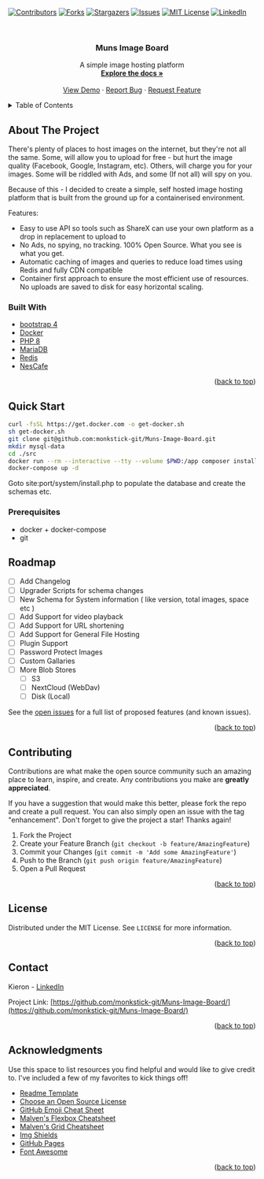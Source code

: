 <div id="top"></div>

<!-- PROJECT SHIELDS -->

[![Contributors][contributors-shield]][contributors-url]
[![Forks][forks-shield]][forks-url]
[![Stargazers][stars-shield]][stars-url]
[![Issues][issues-shield]][issues-url]
[![MIT License][license-shield]][license-url]
[![LinkedIn][linkedin-shield]][linkedin-url]

<!-- PROJECT LOGO -->
<br />
<div align="center">

  <h3 align="center">Muns Image Board</h3>

  <p align="center">
    A simple image hosting platform
    <br />
    <a href="FILL ME IN"><strong>Explore the docs »</strong></a>
    <br />
    <br />
    <a href="https://📷.foo.wales">View Demo</a>
    ·
    <a href="https://github.com/monkstick-git/Muns-Image-Board/issues">Report Bug</a>
    ·
    <a href="https://github.com/monkstick-git/Muns-Image-Board/issues">Request Feature</a>
  </p>
</div>

<!-- TABLE OF CONTENTS -->
<details>
  <summary>Table of Contents</summary>
  <ol>
    <li>
      <a href="#about-the-project">About The Project</a>
      <ul>
        <li><a href="#built-with">Built With</a></li>
      </ul>
    </li>
    <li>
      <a href="#getting-started">Getting Started</a>
      <ul>
        <li><a href="#prerequisites">Prerequisites</a></li>
        <li><a href="#installation">Installation</a></li>
      </ul>
    </li>
    <li><a href="#usage">Usage</a></li>
    <li><a href="#roadmap">Roadmap</a></li>
    <li><a href="#contributing">Contributing</a></li>
    <li><a href="#license">License</a></li>
    <li><a href="#contact">Contact</a></li>
    <li><a href="#acknowledgments">Acknowledgments</a></li>
  </ol>
</details>

<!-- ABOUT THE PROJECT -->

## About The Project

There's plenty of places to host images on the internet, but they're not all the same. Some, will allow you to upload for free - but hurt the image quality (Facebook, Google, Instagram, etc). Others, will charge you for your images. Some will be riddled with Ads, and some (If not all) will spy on you.

Because of this - I decided to create a simple, self hosted image hosting platform that is built from the ground up for a containerised environment.

Features:

- Easy to use API so tools such as ShareX can use your own platform as a drop in replacement to upload to
- No Ads, no spying, no tracking. 100% Open Source. What you see is what you get.
- Automatic caching of images and queries to reduce load times using Redis and fully CDN compatible
- Container first approach to ensure the most efficient use of resources. No uploads are saved to disk for easy horizontal scaling.

### Built With

- [bootstrap 4](https://getbootstrap.com)
- [Docker](https://docs.docker.com/get-docker/)
- [PHP 8](https://www.php.net/)
- [MariaDB](https://mariadb.org/)
- [Redis](https://redis.io/)
- [NesCafe](https://www.nestle.co.uk/en-gb/brands/coffee-nescafe)

<p align="right">(<a href="#top">back to top</a>)</p>

<!-- GETTING STARTED -->

## Quick Start

```bash
curl -fsSL https://get.docker.com -o get-docker.sh
sh get-docker.sh
git clone git@github.com:monkstick-git/Muns-Image-Board.git
mkdir mysql-data
cd ./src
docker run --rm --interactive --tty --volume $PWD:/app composer install
docker-compose up -d
```

Goto site:port/system/install.php to populate the database and create the schemas etc.


### Prerequisites

- docker + docker-compose
- git

## Roadmap

- [ ] Add Changelog
- [ ] Upgrader Scripts for schema changes
- [ ] New Schema for System information ( like version, total images, space etc )
- [ ] Add Support for video playback
- [ ] Add Support for URL shortening
- [ ] Add Support for General File Hosting
- [ ] Plugin Support
- [ ] Password Protect Images
- [ ] Custom Gallaries
- [ ] More Blob Stores
  - [ ] S3
  - [ ] NextCloud (WebDav)
  - [ ] Disk (Local)

See the [open issues](https://github.com/monkstick-git/Muns-Image-Board/issues) for a full list of proposed features (and known issues).

<p align="right">(<a href="#top">back to top</a>)</p>

<!-- CONTRIBUTING -->

## Contributing

Contributions are what make the open source community such an amazing place to learn, inspire, and create. Any contributions you make are **greatly appreciated**.

If you have a suggestion that would make this better, please fork the repo and create a pull request. You can also simply open an issue with the tag "enhancement".
Don't forget to give the project a star! Thanks again!

1. Fork the Project
2. Create your Feature Branch (`git checkout -b feature/AmazingFeature`)
3. Commit your Changes (`git commit -m 'Add some AmazingFeature'`)
4. Push to the Branch (`git push origin feature/AmazingFeature`)
5. Open a Pull Request

<p align="right">(<a href="#top">back to top</a>)</p>

<!-- LICENSE -->

## License

Distributed under the MIT License. See `LICENSE` for more information.

<p align="right">(<a href="#top">back to top</a>)</p>

<!-- CONTACT -->

## Contact

Kieron - [LinkedIn](https://www.linkedin.com/in/kieron-davies-882107169/)

Project Link: [https://github.com/monkstick-git/Muns-Image-Board/](https://github.com/monkstick-git/Muns-Image-Board/)

<p align="right">(<a href="#top">back to top</a>)</p>

<!-- ACKNOWLEDGMENTS -->

## Acknowledgments

Use this space to list resources you find helpful and would like to give credit to. I've included a few of my favorites to kick things off!

- [Readme Template](https://github.com/othneildrew/Best-README-Template)
- [Choose an Open Source License](https://choosealicense.com)
- [GitHub Emoji Cheat Sheet](https://www.webpagefx.com/tools/emoji-cheat-sheet)
- [Malven's Flexbox Cheatsheet](https://flexbox.malven.co/)
- [Malven's Grid Cheatsheet](https://grid.malven.co/)
- [Img Shields](https://shields.io)
- [GitHub Pages](https://pages.github.com)
- [Font Awesome](https://fontawesome.com)

<p align="right">(<a href="#top">back to top</a>)</p>

<!-- MARKDOWN LINKS & IMAGES -->
<!-- https://www.markdownguide.org/basic-syntax/#reference-style-links -->

[contributors-shield]: https://img.shields.io/github/contributors/monkstick-git/Muns-Image-Board.svg?style=for-the-badge
[contributors-url]: https://github.com/monkstick-git/Muns-Image-Board/graphs/contributors
[forks-shield]: https://img.shields.io/github/forks/monkstick-git/Muns-Image-Board.svg?style=for-the-badge
[forks-url]: https://github.com/monkstick-git/Muns-Image-Board/network/members
[stars-shield]: https://img.shields.io/github/stars/monkstick-git/Muns-Image-Board.svg?style=for-the-badge
[stars-url]: https://github.com/monkstick-git/Muns-Image-Board/stargazers
[issues-shield]: https://img.shields.io/github/issues/monkstick-git/Muns-Image-Board.svg?style=for-the-badge
[issues-url]: https://github.com/monkstick-git/Muns-Image-Board/issues
[license-shield]: https://img.shields.io/github/license/monkstick-git/Muns-Image-Board.svg?style=for-the-badge
[license-url]: https://github.com/monkstick-git/Muns-Image-Board/blob/master/LICENSE
[linkedin-shield]: https://img.shields.io/badge/-LinkedIn-black.svg?style=for-the-badge&logo=linkedin&colorB=555
[linkedin-url]: https://www.linkedin.com/in/kieron-davies-882107169/
[product-screenshot]: images/screenshot.png
